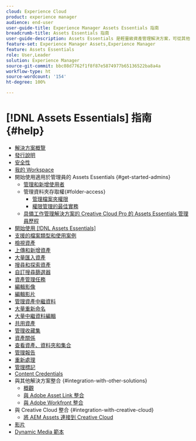 ```yaml
---
cloud: Experience Cloud
product: experience manager
audience: end-user
user-guide-title: Experience Manager Assets Essentials 指南
breadcrumb-title: Assets Essentials 指南
user-guide-description: Assets Essentials 是輕量級資產管理解決方案，可從其他 Experience Cloud 應用程式中運作。
feature-set: Experience Manager Assets,Experience Manager
feature: Assets Essentials
role: User,Leader
solution: Experience Manager
source-git-commit: bbc08d7762f1f8f87e5874977b65136522ba8a4a
workflow-type: ht
source-wordcount: '154'
ht-degree: 100%

---
```



# [!DNL Assets Essentials] 指南 {#help}

+ [解決方案概覽](introduction.md)
+ [發行說明](release-notes.md)
+ [安全性](security-overview.md)
+ [我的 Workspace](my-workspace.md)
+ 開始使用適用於管理員的 Assets Essentials  {#get-started-admins}
   + [管理和新增使用者](deploy-administer.md)
   + 管理資料夾存取權{#folder-access}
      + [管理檔案夾權限](manage-permissions.md)
      + [權限管理的最佳實務](permission-management-best-practices.md)
   + [具備工作管理解決方案的 Creative Cloud Pro 的 Assets Essentials 管理員歷程](assets-essentials-cc-pro-work-management-admin-journey.md)
+ [開始使用  [!DNL Assets Essentials]](get-started.md)
+ [支援的檔案類型和使用案例](supported-file-formats.md)
+ [檢視資產](navigate-view.md)
+ [上傳和新增資產](add-delete.md)
+ [大量匯入資產](bulk-import-assets-view.md)
+ [搜尋和探索資產](search.md)
+ [自訂搜尋篩選器](custom-search-filters.md)
+ [資產管理任務](manage-organize.md)
+ [編輯影像](edit-images.md)
+ [編輯影片](edit-videos.md)
+ [管理資產中繼資料](metadata.md)
+ [大量重新命名](bulk-rename.md)
+ [大量中繼資料編輯](/help/using/bulk-metadata-edit.md)
+ [共用資產](share-links-for-assets.md)
+ [管理收藏集](manage-collections.md)
+ [資產關係](asset-relations.md)
+ [查看資產、資料夾和集合](manage-notifications.md)
+ [管理報告](manage-reports.md)
+ [重新處理](reprocessing.md)
+ [管理標記](tagging-management.md)
+ [Content Credentials](/help/using/content-credentials.md)
+ 與其他解決方案整合 {#integration-with-other-solutions}
   + [概觀](integration.md)
   + [與 Adobe Asset Link 整合](integrate-with-creative-cloud.md)
   + [與 Adobe Workfront 整合](integrate-with-workfront.md)
+ 與 Creative Cloud 整合 {#integration-with-creative-cloud}
   + [將 AEM Assets 連接到 Creative Cloud](connect-assets-with-creative-cloud.md)
+ [影片](https://experienceleague.adobe.com/docs/experience-manager-learn/assets-essentials/overview.html?lang=zh-Hant)
+ [Dynamic Media 範本](dynamic-media-templates.md)

